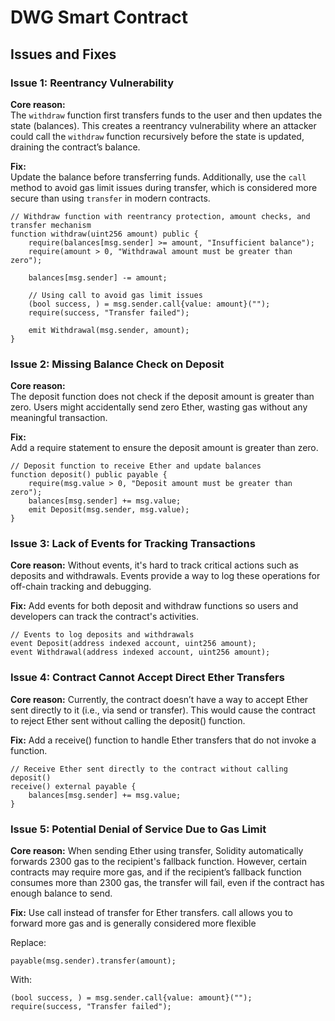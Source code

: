 # DWG Smart Contract

## Issues and Fixes

### Issue 1: **Reentrancy Vulnerability**
**Core reason:**  
The `withdraw` function first transfers funds to the user and then updates the state (balances). This creates a reentrancy vulnerability where an attacker could call the `withdraw` function recursively before the state is updated, draining the contract’s balance.

**Fix:**  
Update the balance before transferring funds. Additionally, use the `call` method to avoid gas limit issues during transfer, which is considered more secure than using `transfer` in modern contracts.

```solidity
// Withdraw function with reentrancy protection, amount checks, and transfer mechanism
function withdraw(uint256 amount) public {
    require(balances[msg.sender] >= amount, "Insufficient balance");
    require(amount > 0, "Withdrawal amount must be greater than zero");

    balances[msg.sender] -= amount;

    // Using call to avoid gas limit issues
    (bool success, ) = msg.sender.call{value: amount}("");
    require(success, "Transfer failed");

    emit Withdrawal(msg.sender, amount);
}
```

### Issue 2: Missing Balance Check on Deposit
**Core reason:**  
The deposit function does not check if the deposit amount is greater than zero. Users might accidentally send zero Ether, wasting gas without any meaningful transaction.

**Fix:**  
Add a require statement to ensure the deposit amount is greater than zero.

```solidity
// Deposit function to receive Ether and update balances
function deposit() public payable {
    require(msg.value > 0, "Deposit amount must be greater than zero");
    balances[msg.sender] += msg.value;
    emit Deposit(msg.sender, msg.value);
}
```

### Issue 3: Lack of Events for Tracking Transactions
**Core reason:** 
Without events, it's hard to track critical actions such as deposits and withdrawals. Events provide a way to log these operations for off-chain tracking and debugging.

**Fix:** 
Add events for both deposit and withdraw functions so users and developers can track the contract's activities.


```solidity
// Events to log deposits and withdrawals
event Deposit(address indexed account, uint256 amount);
event Withdrawal(address indexed account, uint256 amount);
```

### Issue 4: Contract Cannot Accept Direct Ether Transfers
**Core reason:** 
Currently, the contract doesn’t have a way to accept Ether sent directly to it (i.e., via send or transfer). This would cause the contract to reject Ether sent without calling the deposit() function.

**Fix:** 
Add a receive() function to handle Ether transfers that do not invoke a function.

```solidity
// Receive Ether sent directly to the contract without calling deposit()
receive() external payable {
    balances[msg.sender] += msg.value;
}
```

### Issue 5: Potential Denial of Service Due to Gas Limit
**Core reason:** 
When sending Ether using transfer, Solidity automatically forwards 2300 gas to the recipient's fallback function. However, certain contracts may require more gas, and if the recipient’s fallback function consumes more than 2300 gas, the transfer will fail, even if the contract has enough balance to send.

**Fix:** 
Use call instead of transfer for Ether transfers. call allows you to forward more gas and is generally considered more flexible

Replace:
```solidity
payable(msg.sender).transfer(amount);
```

With:
```solidity
(bool success, ) = msg.sender.call{value: amount}("");
require(success, "Transfer failed");
```
